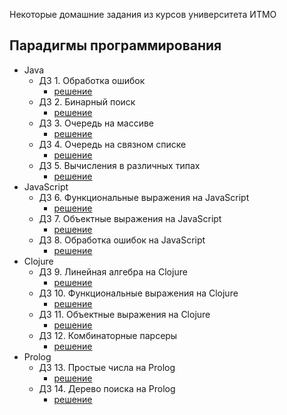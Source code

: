 Некоторые домашние задания из курсов университета ИТМО

Парадигмы программирования
----

 * Java
   * ДЗ 1. Обработка ошибок
     * [решение](https://github.com/AntonDubrovin/ITMO-University/tree/master/programming/2semestr/Java/DZ1)
   * ДЗ 2. Бинарный поиск
     * [решение](https://github.com/AntonDubrovin/ITMO-University/tree/master/programming/2semestr/Java/DZ2)
   * ДЗ 3. Очередь на массиве
     * [решение](https://github.com/AntonDubrovin/ITMO-University/tree/master/programming/2semestr/Java/DZ3)
   * ДЗ 4. Очередь на связном списке
     * [решение](https://github.com/AntonDubrovin/ITMO-University/tree/master/programming/2semestr/Java/DZ4)
   * ДЗ 5. Вычисления в различных типах
     * [решение](https://github.com/AntonDubrovin/ITMO-University/tree/master/programming/2semestr/Java/DZ5)
 * JavaScript
   * ДЗ 6. Функциональные выражения на JavaScript
     * [решение](https://github.com/AntonDubrovin/ITMO-University/tree/master/programming/2semestr/JavaScript/dz6)
   * ДЗ 7. Объектные выражения на JavaScript
     * [решение](https://github.com/AntonDubrovin/ITMO-University/tree/master/programming/2semestr/JavaScript/hw7)
   * ДЗ 8. Обработка ошибок на JavaScript
     * [решение](https://github.com/AntonDubrovin/ITMO-University/tree/master/programming/2semestr/JavaScript/dz8)
 * Clojure
   * ДЗ 9. Линейная алгебра на Clojure
     * [решение](https://github.com/AntonDubrovin/ITMO-University/tree/master/programming/2semestr/clojure/dz9)
   * ДЗ 10. Функциональные выражения на Clojure
     * [решение](https://github.com/AntonDubrovin/ITMO-University/tree/master/programming/2semestr/clojure/dz10)
   * ДЗ 11. Объектные выражения на Clojure
     * [решение](https://github.com/AntonDubrovin/ITMO-University/tree/master/programming/2semestr/clojure/dz11)
   * ДЗ 12. Комбинаторные парсеры
     * [решение](https://github.com/AntonDubrovin/ITMO-University/tree/master/programming/2semestr/clojure/dz12)
 * Prolog
   * ДЗ 13. Простые числа на Prolog
     * [решение](https://github.com/AntonDubrovin/ITMO-University/blob/master/programming/2semestr/Prolog/primes.pl)
   * ДЗ 14. Дерево поиска на Prolog
     * [решение](https://github.com/AntonDubrovin/ITMO-University/blob/master/programming/2semestr/Prolog/tree-map.pl)
